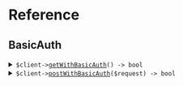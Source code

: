 # Reference
## BasicAuth
<details><summary><code>$client-><a href="/Seed/BasicAuth/BasicAuthClient.php">getWithBasicAuth</a>() -> bool</code></summary>
<dl>
<dd>

#### 📝 Description

<dl>
<dd>

<dl>
<dd>

GET request with basic auth scheme
</dd>
</dl>
</dd>
</dl>

#### 🔌 Usage

<dl>
<dd>

<dl>
<dd>

```php
$client->basicAuth->getWithBasicAuth();
```
</dd>
</dl>
</dd>
</dl>


</dd>
</dl>
</details>

<details><summary><code>$client-><a href="/Seed/BasicAuth/BasicAuthClient.php">postWithBasicAuth</a>($request) -> bool</code></summary>
<dl>
<dd>

#### 📝 Description

<dl>
<dd>

<dl>
<dd>

POST request with basic auth scheme
</dd>
</dl>
</dd>
</dl>

#### 🔌 Usage

<dl>
<dd>

<dl>
<dd>

```php
$client->basicAuth->postWithBasicAuth(
    $request,
);
```
</dd>
</dl>
</dd>
</dl>

#### ⚙️ Parameters

<dl>
<dd>

<dl>
<dd>

**$request:** `mixed` 
    
</dd>
</dl>
</dd>
</dl>


</dd>
</dl>
</details>
